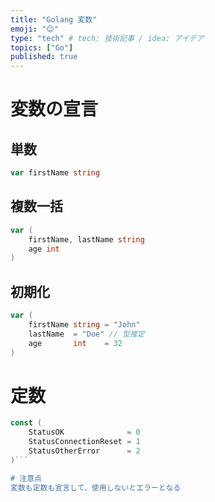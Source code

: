 ```yaml
---
title: "Golang 変数"
emoji: "😊"
type: "tech" # tech: 技術記事 / idea: アイデア
topics: ["Go"]
published: true
---
```


# 変数の宣言
## 単数
```go
var firstName string

```

## 複数一括
```go
var (
    firstName, lastName string
    age int
)
```

## 初期化
```go
var (
    firstName string = "John"
    lastName  = "Doe" // 型推定
    age       int    = 32
)
```

# 定数
```go
const (
    StatusOK              = 0
    StatusConnectionReset = 1
    StatusOtherError      = 2
)```

# 注意点
変数も定数も宣言して、使用しないとエラーとなる
